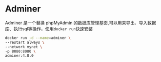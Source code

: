 # Adminer

Adminer 是一个替换 phpMyAdmin 的数据库管理基面,可以用来导出、导入数据库、执行sql等操作，使用`docker run`快速安装

```bash
docker run -d --name=adminer \
--restart always \
--network mynet \
-p 8080:8080 \
adminer:4.8.0
```
